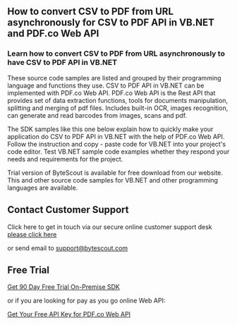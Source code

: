 ## How to convert CSV to PDF from URL asynchronously for CSV to PDF API in VB.NET and PDF.co Web API

### Learn how to convert CSV to PDF from URL asynchronously to have CSV to PDF API in VB.NET

These source code samples are listed and grouped by their programming language and functions they use. CSV to PDF API in VB.NET can be implemented with PDF.co Web API. PDF.co Web API is the Rest API that provides set of data extraction functions, tools for documents manipulation, splitting and merging of pdf files. Includes built-in OCR, images recognition, can generate and read barcodes from images, scans and pdf.

The SDK samples like this one below explain how to quickly make your application do CSV to PDF API in VB.NET with the help of PDF.co Web API. Follow the instruction and copy - paste code for VB.NET into your project's code editor. Test VB.NET sample code examples whether they respond your needs and requirements for the project.

Trial version of ByteScout is available for free download from our website. This and other source code samples for VB.NET and other programming languages are available.

## Contact Customer Support

Click here to get in touch via our secure online customer support desk [please click here](https://bytescout.zendesk.com/hc/en-us/requests/new?subject=PDF.co%20Web%20API%20Question)

or send email to [support@bytescout.com](mailto:support@bytescout.com?subject=PDF.co%20Web%20API%20Question) 

## Free Trial

[Get 90 Day Free Trial On-Premise SDK](https://bytescout.com/download/web-installer?utm_source=github-readme)

or if you are looking for pay as you go online Web API:

[Get Your Free API Key for PDF.co Web API](https://pdf.co/documentation/api?utm_source=github-readme)